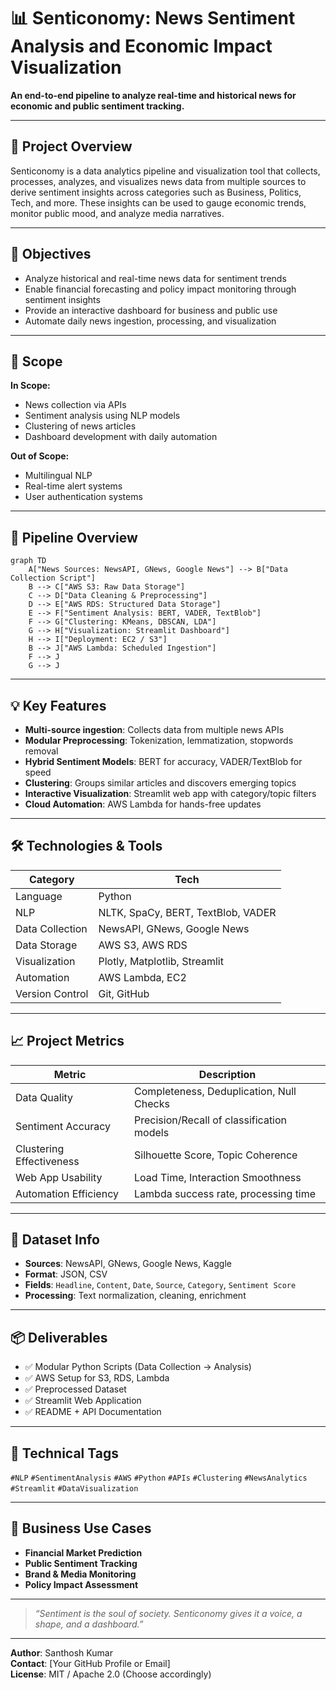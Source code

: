 # 📊 Senticonomy: News Sentiment Analysis and Economic Impact Visualization

**An end-to-end pipeline to analyze real-time and historical news for economic and public sentiment tracking.**

---

## 🧠 Project Overview
Senticonomy is a data analytics pipeline and visualization tool that collects, processes, analyzes, and visualizes news data from multiple sources to derive sentiment insights across categories such as Business, Politics, Tech, and more. These insights can be used to gauge economic trends, monitor public mood, and analyze media narratives.

---

## 🎯 Objectives
- Analyze historical and real-time news data for sentiment trends
- Enable financial forecasting and policy impact monitoring through sentiment insights
- Provide an interactive dashboard for business and public use
- Automate daily news ingestion, processing, and visualization

---

## 🔬 Scope
**In Scope:**
- News collection via APIs
- Sentiment analysis using NLP models
- Clustering of news articles
- Dashboard development with daily automation

**Out of Scope:**
- Multilingual NLP
- Real-time alert systems
- User authentication systems

---

## 🔀 Pipeline Overview

```mermaid
graph TD
    A["News Sources: NewsAPI, GNews, Google News"] --> B["Data Collection Script"]
    B --> C["AWS S3: Raw Data Storage"]
    C --> D["Data Cleaning & Preprocessing"]
    D --> E["AWS RDS: Structured Data Storage"]
    E --> F["Sentiment Analysis: BERT, VADER, TextBlob"]
    F --> G["Clustering: KMeans, DBSCAN, LDA"]
    G --> H["Visualization: Streamlit Dashboard"]
    H --> I["Deployment: EC2 / S3"]
    B --> J["AWS Lambda: Scheduled Ingestion"]
    F --> J
    G --> J
```

---

## 💡 Key Features
- **Multi-source ingestion**: Collects data from multiple news APIs
- **Modular Preprocessing**: Tokenization, lemmatization, stopwords removal
- **Hybrid Sentiment Models**: BERT for accuracy, VADER/TextBlob for speed
- **Clustering**: Groups similar articles and discovers emerging topics
- **Interactive Visualization**: Streamlit web app with category/topic filters
- **Cloud Automation**: AWS Lambda for hands-free updates

---

## 🛠️ Technologies & Tools
| Category | Tech |
|---------|------|
| Language | Python |
| NLP | NLTK, SpaCy, BERT, TextBlob, VADER |
| Data Collection | NewsAPI, GNews, Google News |
| Data Storage | AWS S3, AWS RDS |
| Visualization | Plotly, Matplotlib, Streamlit |
| Automation | AWS Lambda, EC2 |
| Version Control | Git, GitHub |

---

## 📈 Project Metrics
| Metric | Description |
|--------|-------------|
| Data Quality | Completeness, Deduplication, Null Checks |
| Sentiment Accuracy | Precision/Recall of classification models |
| Clustering Effectiveness | Silhouette Score, Topic Coherence |
| Web App Usability | Load Time, Interaction Smoothness |
| Automation Efficiency | Lambda success rate, processing time |

---

## 📂 Dataset Info
- **Sources**: NewsAPI, GNews, Google News, Kaggle
- **Format**: JSON, CSV
- **Fields**: `Headline`, `Content`, `Date`, `Source`, `Category`, `Sentiment Score`
- **Processing**: Text normalization, cleaning, enrichment

---

## 📦 Deliverables
- ✅ Modular Python Scripts (Data Collection → Analysis)
- ✅ AWS Setup for S3, RDS, Lambda
- ✅ Preprocessed Dataset
- ✅ Streamlit Web Application
- ✅ README + API Documentation

---

## 🔖 Technical Tags
`#NLP` `#SentimentAnalysis` `#AWS` `#Python` `#APIs` `#Clustering` `#NewsAnalytics` `#Streamlit` `#DataVisualization`

---

## 🤝 Business Use Cases
- **Financial Market Prediction**
- **Public Sentiment Tracking**
- **Brand & Media Monitoring**
- **Policy Impact Assessment**

---

> _“Sentiment is the soul of society. Senticonomy gives it a voice, a shape, and a dashboard.”_

---

**Author**: Santhosh Kumar  
**Contact**: [Your GitHub Profile or Email]  
**License**: MIT / Apache 2.0 (Choose accordingly)
